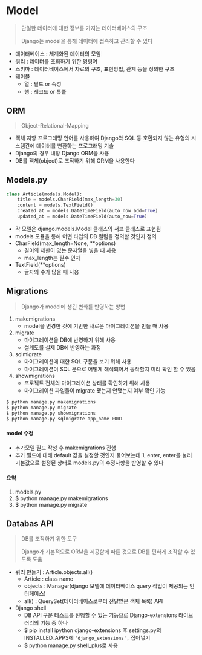 # Model

> 단일한 데이터에 대한 정보를 가지는 데이터베이스의 구조
>
> Django는 model을 통해 데이터에 접속하고 관리할 수 있다

- 데이터베이스 : 체계화된 데이터의 모임
- 쿼리 : 데이터를 조회하기 위한 명령어
- 스키마 : 데이터베이스에서 자료의 구조, 표현방법, 관계 등을 정의한 구조
- 테이블
  - 열 : 필드 or 속성
  - 행 : 레코드 or 튜플



## ORM

> Object-Relational-Mapping

- 객체 지향 프로그래밍 언어를 사용하여 Django와 SQL 등 호환되지 않는 유형의 시스템간에 데이터를 변환하는 프로그래밍 기술
- Django의 경우 내장 Django ORM을 사용
- DB를 객체(object)로 조작하기 위해 ORM을 사용한다



## Models.py

```python
class Article(models.Model):
    title = models.CharField(max_length=30)
    content = models.TextField()
    created_at = models.DateTimeField(auto_now_add=True)
    updated_at = models.DateTimeField(auto_now=True)
```

- 각 모델은 django.models.Model 클래스의 서브 클래스로 표현됨
- models 모듈을 통해 어떤 타입의 DB 컬럼을 정의할 것인지 정의
- CharField(max_length=None, **options)
  - 길이의 제한이 있는 문자열을 넣을 때 사용
  - max_length는 필수 인자
- TextField(**options)
  - 글자의 수가 많을 때 사용



## Migrations

> Django가 model에 생긴 변화를 반영하는 방법

1. makemigrations
   - model을 변경한 것에 기반한 새로운 마이그레이션을 만들 때 사용
2. migrate
   - 마이그레이션을 DB에 반영하기 위해 사용
   - 설계도를 실제 DB에 반영하는 과정
3. sqlmigrate
   - 마이그레이션에 대한 SQL 구문을 보기 위해 사용
   - 마이그레이션이 SQL 문으로 어떻게 해석되어서 동작할지 미리 확인 할 수 있음
4. showmigrations
   - 프로젝트 전체의 마이그레이션 상태를 확인하기 위해 사용
   - 마이그레이션 파일들이 migrate 됐는지 안됐는지 여부 확인 가능

```bash
$ python manage.py makemigrations
$ python manage.py migrate
$ python manage.py showmigrations
$ python manage.py sqlmigrate app_name 0001
```



#### model 수정

- 추가모델 필드 작성 후 makemigrations 진행
- 추가 필드에 대해 default 값을 설정할 것인지 물어보는데 1, enter, enter를 눌러 기본값으로 설정된 상태로 models.py의 수정사항을 반영할 수 있다



#### 요약

1. models.py
2. $ python manage.py makemigrations
3. $ python manage.py migrate



## Databas API

> DB를 조작하기 위한 도구
>
> Django가 기본적으로 ORM을 제공함에 따른 것으로 DB를 편하게 조작할 수 있도록 도움

- 쿼리 만들기 : Article.objects.all()
  - Article : class name
  - objects : Manager(django 모델에 데이터베이스 query 작업이 제공되는 인터페이스)
  - all() : QuerySet(데이터베이스로부터 전달받은 객체 목록) API
- Django shell
  - DB API 구문 테스트를 진행할 수 있는 기능으로 Django-extensions 라이브러리의 기능 중 하나
  - $ pip install ipython django-extensions 후 settings.py의 INSTALLED_APPS에 `'django_extensions',` 집어넣기
  - $ python manage.py shell_plus로 사용

